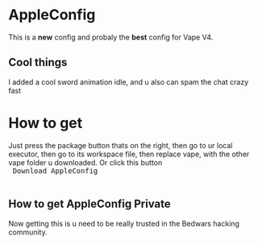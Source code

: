 # AppleConfig
This is a **new** config and probaly the **best** config for Vape V4.
## Cool things
I added a cool sword animation idle, and u also can spam the chat crazy fast
# How to get
Just press the package button thats on the right, then go to ur local executor, then go to its workspace file, then replace vape, with the other vape folder u downloaded.
Or click this button <kbd> <br> Download AppleConfig <br> </kbd>
## How to get AppleConfig Private
Now getting this is u need to be really trusted in the Bedwars hacking community.
